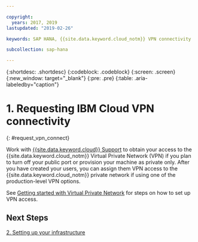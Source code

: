 ```yaml
---

copyright:
  years: 2017, 2019
lastupdated: "2019-02-26"

keywords: SAP HANA, {{site.data.keyword.cloud_notm}} VPN connectivity

subcollection: sap-hana

---
```


{:shortdesc: .shortdesc}
{:codeblock: .codeblock}
{:screen: .screen}
{:new_window: target="_blank"}
{:pre: .pre}
{:table: .aria-labeledby="caption"}

# 1. Requesting IBM Cloud VPN connectivity
{: #request_vpn_connect}

Work with [{{site.data.keyword.cloud}} Support](/docs/get-support?topic=get-support-getting-customer-support#getting-customer-support) to obtain your access to the {{site.data.keyword.cloud_notm}} Virtual Private Network (VPN) if you plan to turn off your public port or provision your machine as private only. After you have created your users, you can assign them VPN access to the {{site.data.keyword.cloud_notm}} private network if using one of the production-level VPN options.

See [Getting started with Virtual Private Network](/docs/infrastructure/iaas-vpn?topic=VPN-gettingstarted-with-virtual-private-networking#gettingstarted-with-virtual-private-networking) for steps on how to set up VPN access.

## Next Steps

  [2. Setting up your infrastructure](/docs/infrastructure/sap-hana?topic=sap-hana-set_up_infrastructure#set_up_infrastructure)
